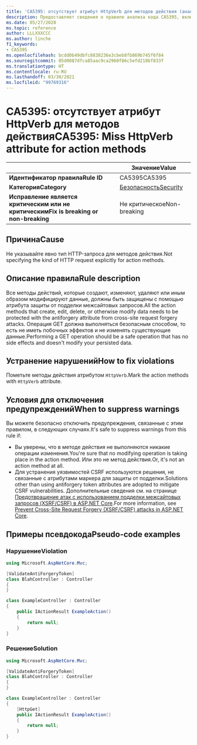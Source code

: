 ```yaml
---
title: 'CA5395: отсутствует атрибут HttpVerb для методов действия (анализ кода)'
description: Предоставляет сведения о правиле анализа кода CA5395, включая причины нарушений и способы их устранения, а также условия отключения правила.
ms.date: 05/27/2020
ms.topic: reference
author: LLLXXXCCC
ms.author: linche
f1_keywords:
- CA5395
ms.openlocfilehash: bcdd0b49dbfc8838236e3cbeb8fb869b745f6f84
ms.sourcegitcommit: 05d0087dfca85aac9ca2960f86c5efd218bf833f
ms.translationtype: HT
ms.contentlocale: ru-RU
ms.lasthandoff: 03/30/2021
ms.locfileid: "99769316"
---
```

# <a name="ca5395-miss-httpverb-attribute-for-action-methods"></a><span data-ttu-id="20f69-103">CA5395: отсутствует атрибут HttpVerb для методов действия</span><span class="sxs-lookup"><span data-stu-id="20f69-103">CA5395: Miss HttpVerb attribute for action methods</span></span>

| | <span data-ttu-id="20f69-104">Значение</span><span class="sxs-lookup"><span data-stu-id="20f69-104">Value</span></span> |
|-|-|
| <span data-ttu-id="20f69-105">**Идентификатор правила**</span><span class="sxs-lookup"><span data-stu-id="20f69-105">**Rule ID**</span></span> |<span data-ttu-id="20f69-106">CA5395</span><span class="sxs-lookup"><span data-stu-id="20f69-106">CA5395</span></span>|
| <span data-ttu-id="20f69-107">**Категория**</span><span class="sxs-lookup"><span data-stu-id="20f69-107">**Category**</span></span> |[<span data-ttu-id="20f69-108">Безопасность</span><span class="sxs-lookup"><span data-stu-id="20f69-108">Security</span></span>](security-warnings.md)|
| <span data-ttu-id="20f69-109">**Исправление является критическим или не критическим**</span><span class="sxs-lookup"><span data-stu-id="20f69-109">**Fix is breaking or non-breaking**</span></span> |<span data-ttu-id="20f69-110">Не критическое</span><span class="sxs-lookup"><span data-stu-id="20f69-110">Non-breaking</span></span>|

## <a name="cause"></a><span data-ttu-id="20f69-111">Причина</span><span class="sxs-lookup"><span data-stu-id="20f69-111">Cause</span></span>

<span data-ttu-id="20f69-112">Не указывайте явно тип HTTP-запроса для методов действия.</span><span class="sxs-lookup"><span data-stu-id="20f69-112">Not specifying the kind of HTTP request explicitly for action methods.</span></span>

## <a name="rule-description"></a><span data-ttu-id="20f69-113">Описание правила</span><span class="sxs-lookup"><span data-stu-id="20f69-113">Rule description</span></span>

<span data-ttu-id="20f69-114">Все методы действий, которые создают, изменяют, удаляют или иным образом модифицируют данные, должны быть защищены с помощью атрибута защиты от подделки межсайтовых запросов.</span><span class="sxs-lookup"><span data-stu-id="20f69-114">All the action methods that create, edit, delete, or otherwise modify data needs to be protected with the antiforgery attribute from cross-site request forgery attacks.</span></span> <span data-ttu-id="20f69-115">Операция GET должна выполняться безопасным способом, то есть не иметь побочных эффектов и не изменять существующие данные.</span><span class="sxs-lookup"><span data-stu-id="20f69-115">Performing a GET operation should be a safe operation that has no side effects and doesn't modify your persisted data.</span></span>

## <a name="how-to-fix-violations"></a><span data-ttu-id="20f69-116">Устранение нарушений</span><span class="sxs-lookup"><span data-stu-id="20f69-116">How to fix violations</span></span>

<span data-ttu-id="20f69-117">Пометьте методы действия атрибутом `HttpVerb`.</span><span class="sxs-lookup"><span data-stu-id="20f69-117">Mark the action methods with `HttpVerb` attribute.</span></span>

## <a name="when-to-suppress-warnings"></a><span data-ttu-id="20f69-118">Условия для отключения предупреждений</span><span class="sxs-lookup"><span data-stu-id="20f69-118">When to suppress warnings</span></span>

<span data-ttu-id="20f69-119">Вы можете безопасно отключить предупреждения, связанные с этим правилом, в следующих случаях.</span><span class="sxs-lookup"><span data-stu-id="20f69-119">It's safe to suppress warnings from this rule if:</span></span>

- <span data-ttu-id="20f69-120">Вы уверены, что в методе действия не выполняются никакие операции изменения.</span><span class="sxs-lookup"><span data-stu-id="20f69-120">You're sure that no modifying operation is taking place in the action method.</span></span> <span data-ttu-id="20f69-121">Или это не метод действия.</span><span class="sxs-lookup"><span data-stu-id="20f69-121">Or, it's not an action method at all.</span></span>
- <span data-ttu-id="20f69-122">Для устранения уязвимостей CSRF используются решения, не связанные с атрибутами маркера для защиты от подделки.</span><span class="sxs-lookup"><span data-stu-id="20f69-122">Solutions other than using antiforgery token attributes are adopted to mitigate CSRF vulnerabilities.</span></span> <span data-ttu-id="20f69-123">Дополнительные сведения см. на странице [Предотвращение атак с использованием подделки межсайтовых запросов (XSRF/CSRF) в ASP.NET Core](/aspnet/core/security/anti-request-forgery).</span><span class="sxs-lookup"><span data-stu-id="20f69-123">For more information, see [Prevent Cross-Site Request Forgery (XSRF/CSRF) attacks in ASP.NET Core](/aspnet/core/security/anti-request-forgery).</span></span>

## <a name="pseudo-code-examples"></a><span data-ttu-id="20f69-124">Примеры псевдокода</span><span class="sxs-lookup"><span data-stu-id="20f69-124">Pseudo-code examples</span></span>

### <a name="violation"></a><span data-ttu-id="20f69-125">Нарушение</span><span class="sxs-lookup"><span data-stu-id="20f69-125">Violation</span></span>

```csharp
using Microsoft.AspNetCore.Mvc;

[ValidateAntiForgeryToken]
class BlahController : Controller
{
}

class ExampleController : Controller
{
    public IActionResult ExampleAction()
    {
        return null;
    }
}
```

### <a name="solution"></a><span data-ttu-id="20f69-126">Решение</span><span class="sxs-lookup"><span data-stu-id="20f69-126">Solution</span></span>

```csharp
using Microsoft.AspNetCore.Mvc;

[ValidateAntiForgeryToken]
class BlahController : Controller
{
}

class ExampleController : Controller
{
    [HttpGet]
    public IActionResult ExampleAction()
    {
        return null;
    }
}
```
